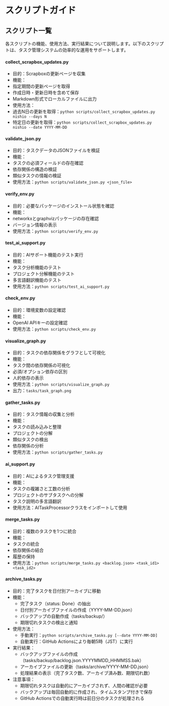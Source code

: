 # スクリプトガイド

## スクリプト一覧
各スクリプトの機能、使用方法、実行結果について説明します。以下のスクリプトは、タスク管理システムの効率的な運用をサポートします。

#### collect_scrapbox_updates.py
- 目的：Scrapboxの更新ページを収集
- 機能：
- 指定期間の更新ページを取得
- 作成日時・更新日時を含めて保存
- Markdown形式でローカルファイルに出力
- 使用方法：
- 過去N日の更新を取得：`python scripts/collect_scrapbox_updates.py nishio --days N`
- 特定日の更新を取得：`python scripts/collect_scrapbox_updates.py nishio --date YYYY-MM-DD`

#### validate_json.py
- 目的：タスクデータのJSONファイルを検証
- 機能：
- タスクの必須フィールドの存在確認
- 依存関係の構造の検証
- 類似タスクの情報の検証
- 使用方法：`python scripts/validate_json.py <json_file>`

#### verify_env.py
- 目的：必要なパッケージのインストール状態を確認
- 機能：
- networkxとgraphvizパッケージの存在確認
- バージョン情報の表示
- 使用方法：`python scripts/verify_env.py`

#### test_ai_support.py
- 目的：AIサポート機能のテスト実行
- 機能：
- タスク分析機能のテスト
- プロジェクト分解機能のテスト
- 多言語翻訳機能のテスト
- 使用方法：`python scripts/test_ai_support.py`

#### check_env.py
- 目的：環境変数の設定確認
- 機能：
- OpenAI APIキーの設定確認
- 使用方法：`python scripts/check_env.py`

#### visualize_graph.py
- 目的：タスクの依存関係をグラフとして可視化
- 機能：
- タスク間の依存関係の可視化
- 必須/オプション依存の区別
- 人的依存の表示
- 使用方法：`python scripts/visualize_graph.py`
- 出力：`tasks/task_graph.png`

#### gather_tasks.py
- 目的：タスク情報の収集と分析
- 機能：
- タスクの読み込みと整理
- プロジェクトの分解
- 類似タスクの検出
- 依存関係の分析
- 使用方法：`python scripts/gather_tasks.py`

#### ai_support.py
- 目的：AIによるタスク管理支援
- 機能：
- タスクの複雑さと工数の分析
- プロジェクトのサブタスクへの分解
- タスク説明の多言語翻訳
- 使用方法：AITaskProcessorクラスをインポートして使用

#### merge_tasks.py
- 目的：複数のタスクを1つに統合
- 機能：
- タスクの統合
- 依存関係の結合
- 履歴の保持
- 使用方法：`python scripts/merge_tasks.py <backlog.json> <task_id1> <task_id2>`

#### archive_tasks.py
- 目的：完了タスクを日付別アーカイブに移動
- 機能：
  - 完了タスク（status: Done）の抽出
  - 日付別アーカイブファイルの作成（YYYY-MM-DD.json）
  - バックアップの自動作成（tasks/backup/）
  - 期限切れタスクの検出と通知
- 使用方法：
  - 手動実行：`python scripts/archive_tasks.py [--date YYYY-MM-DD]`
  - 自動実行：GitHub Actionsにより毎朝5時（JST）に実行
- 実行結果：
  - バックアップファイルの作成（tasks/backup/backlog.json.YYYYMMDD_HHMMSS.bak）
  - アーカイブファイルの更新（tasks/archive/YYYY-MM-DD.json）
  - 処理結果の表示（完了タスク数、アーカイブ済み数、期限切れ数）
- 注意事項：
  - 期限切れタスクは自動的にアーカイブされず、人間の確認が必要
  - バックアップは毎回自動的に作成され、タイムスタンプ付きで保存
  - GitHub Actionsでの自動実行時は前日分のタスクが処理される

